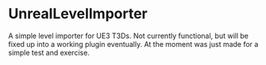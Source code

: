 # UnrealLevelImporter
A simple level importer for UE3 T3Ds. Not currently functional, but will be fixed up into a working plugin eventually. At the moment was just made for a simple test and exercise.